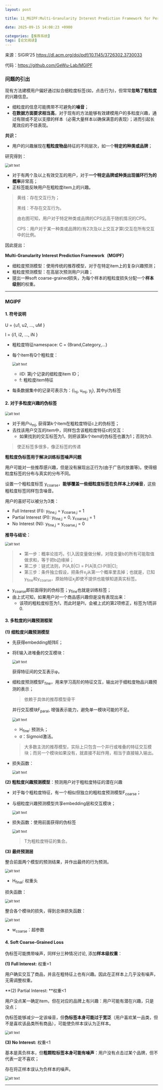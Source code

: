```yaml
---
layout: post

title: 11_MGIPF:Multi-Granularity Interest Prediction Framework for Personalized Recommendation

date: 2025-09-15 14:08:23 +0900

categories: [推荐系统]
tags: [论文阅读]
---
```


来源：SIGIR‘25 https://dl.acm.org/doi/pdf/10.1145/3726302.3730033

代码：https://github.com/GeWu-Lab/MGIPF

### 问题的引出

现有方法建模用户偏好通过拟合细粒度标签(如，点击行为)，但常常**忽略了粗粒度**的兴趣信息。

- 细粒度的信息可能携带不可避免的**噪音**；
- **在数据方面要求相当高**，对于现有的方法能够有效建模用户的多粒度兴趣，通过有限或不足以支撑的样本（必需大量样本以确保满意的表现）；进而引起长尾效应的不佳表现。

**共识：**

- 用户的兴趣展现在**粗粒度物品**特征的不同层次，如一个**特定的种类或品牌**；

研究得到：

<p>
    <img src="https://hhhi21g.github.io/assets/img/SR/ar11/a0.png" alt="alt text" style="zoom:80%;" />
</p>

- 对于有两个及以上有效交互的用户，对于**一个特定品牌或种类出现循环行为的概率**非常高；
- 正标签能反映用户在粗粒度item上的兴趣。

> 黄线：存在交互行为；
>
> 黑线：不存在交互行为。
>
> 由右图可知，用户对于特定种类或品牌的CPS远高于随机情况的CPS。
>
> CPS：用户对于某一种类或品牌的(有2次及以上交互才算)交互在所有交互中的比例。

因此提出：

**Multi-Granularity Interest Prediction Framework（MGIPF）**

- 细粒度预测模型：使用传统的推荐模型，对于在特定item上的复杂兴趣预测；
- 粗粒度预测模型：在高层次预测用户兴趣；
- 提出一种soft coarse-grained损失，为每个样本的粗粒度损失分配一个**样本级别**的权重。

****

### MGIPF

#### 1. 符号说明

U = {u1, u2, ..., uM }

I = {i1, i2, ..., iN }

- 粗粒度特征namespace: C = {Brand,Category,...}

- 每个item有Q个粗粒度：

  <p>
      <img src="https://hhhi21g.github.io/assets/img/SR/ar11/a1.png" alt="alt text" style="zoom:80%;" />
  </p>

  - iID: 第j个记录的细粒度item ID；
  - f: 粗粒度item特征

- 每条数据集中的记录可表示为：{i<sub>nj</sub>, u<sub>mj</sub>, y<sub>j</sub>}, 其中yi为标签

#### 2. 对于多粒度兴趣的伪标签

<p>
    <img src="https://hhhi21g.github.io/assets/img/SR/ar11/a2.png" alt="alt text" style="zoom:80%;" />
</p>

- 对于用户u<sub>mj</sub>, 获得第k个item在粗粒度特征c上的伪标签；
- 去找该用户交互的item中，同样包含该粗粒度特征c的交互：
  - 如果找到的交互标签为1，则把该第k个item的伪标签也置为1；否则为0.

> 使正标签多很多，像正标签的传递

**粗粒度伪标签用于解决训练标签噪声问题**

用户可能对一些推荐感兴趣，但是没有展现出正行为(由于广告的放置等)。使得细粒度标签的分布与真实的分布不同。

设置一个粗粒度标签 y<sub>coarse</sub>，**能够覆盖一些细粒度标签在负样本上的噪音**，这些粗粒度标签同样包含噪音。

用户的喜好可以被分为3类：

- Full Interest (FI): y<sub>fine,j</sub> = y<sub>coarse,j</sub> = 1
- Partial Interest (PI): y<sub>fine,j</sub> = 0, y<sub>coarse,j</sub> = 1
- No Interest (NI): y<sub>fine,j</sub> = y<sub>coarse,j</sub> = 0

**推导与结论：**

<p>
    <img src="https://hhhi21g.github.io/assets/img/SR/ar11/a3.png" alt="alt text" style="zoom:80%;" />
</p>

> - 第一步：概率论技巧，引入因变量做分解，对隐变量b的所有可能取值做求和，等于把b边缘掉；
> - 第二步：链式法则，P(A,B\|C) = P(A\|B,C)·P(B\|C);
> - 第三步：条件独立假设，把条件x<sub>j</sub>从第一个概率里去掉；也就是，已知y<sub>fine</sub>和y<sub>coarse</sub>，原始特征x<sub>j</sub>即使不提供也能够知道真实标签。

- y<sub>coarse</sub>即前面得到的伪标签；y<sub>fine</sub>也就是训练标签；
- 由上式可知，如果用户对一个商品感兴趣但是没有表现出来：
  - 该项的粗粒度标签为1，而此时是PI，会被上式的第2项修正，标签为1而非0.

#### 3. 多粒度的兴趣预测框架

**(1) 细粒度兴趣预测模型**

- 先获得embedding矩阵E；

- 将E输入进堆叠的交互模块：

  <p>
      <img src="https://hhhi21g.github.io/assets/img/SR/ar11/a4.png" alt="alt text" style="zoom:80%;" />
  </p>

  获得特征间的交互表示φ。

- 细粒度预测模型F<sub>fine</sub>，用来学习高阶的特征交互，输出对于细粒度物品兴趣预测的表示；

  > 依赖于具体的推荐模型骨干

  并行交互模块F<sub>paral</sub>, 增强表示能力，避免单一模块可能的不足。

  <p>
      <img src="https://hhhi21g.github.io/assets/img/SR/ar11/a5.png" alt="alt text" style="zoom:80%;" />
  </p>

  - H<sub>fine</sub>: 预测头；
  - σ：Sigmoid激活。

  > 大多数主流的推荐模型，实际上只包含一个并行或堆叠的特征交互模块；而另一个模块如果没有，就直接不起作用，相当于直接输入输出。

- 损失函数：

  <p>
      <img src="https://hhhi21g.github.io/assets/img/SR/ar11/a6.png" alt="alt text" style="zoom:80%;" />
  </p>

**(2) 粗粒度兴趣预测模型**：预测用户对于粗粒度特征的潜在兴趣

- 对于每个粗粒度特征，有一个相似但独立的粗粒度预测模型F<sub>coarse</sub>；

- 与细粒度兴趣预测模型共享embedding层和交互模块；

  <p>
      <img src="https://hhhi21g.github.io/assets/img/SR/ar11/a7.png" alt="alt text" style="zoom:80%;" />
  </p>

- 损失函数：使用前面获得的伪标签

  <p>
      <img src="https://hhhi21g.github.io/assets/img/SR/ar11/a8.png" alt="alt text" style="zoom:80%;" />
  </p>

  > T为粗粒度特征的集合。

**(3) 最终预测层**

整合前面两个模型的预测结果，并作出最终的行为预测。

<p>
    <img src="https://hhhi21g.github.io/assets/img/SR/ar11/a9.png" alt="alt text" style="zoom:80%;" />
</p>

- H<sub>final</sub>: 权重头

损失函数：

<p>
    <img src="https://hhhi21g.github.io/assets/img/SR/ar11/a10.png" alt="alt text" style="zoom:80%;" />
</p>

整合各个模块的损失，得到总体损失函数：

<p>
    <img src="https://hhhi21g.github.io/assets/img/SR/ar11/a11.png" alt="alt text" style="zoom:80%;" />
</p>

- w<sub>coarse</sub>：超参数

#### 4. Soft Coarse-Grained Loss

伪标签可能携带噪声，同样分三种情况讨论, 添加**样本级权重**：

**(1) Full Interest:** 权重=1

用户确实交互了商品，并且在粗特征上也有兴趣。因此在正样本上几乎没有噪声，无需调整权重。

**(2) Partial Interest: **权重<1

用户没点某一确定item，但在对应的品牌上有兴趣：用户可能有潜在兴趣，只是没点；

伪标签能够减少一定该噪音，但**伪标签本身可能过于宽泛**（用户喜欢某一品类，但不是喜欢该品类所有商品），可能使负样本误认为正样本。

<p>
    <img src="https://hhhi21g.github.io/assets/img/SR/ar11/a12.png" alt="alt text" style="zoom:80%;" />
</p>

**(3) No Interest:** 权重<1

基本是真负样本，但**粗颗粒标签本身可能有噪声**：用户没有点击过某个品牌，但不代表一定不喜欢；

存在将正样本误认为负样本的噪声。

<p>
    <img src="https://hhhi21g.github.io/assets/img/SR/ar11/a13.png" alt="alt text" style="zoom:80%;" />
</p>

****